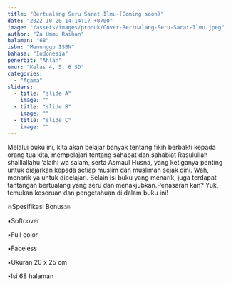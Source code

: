 ```yaml
---
title: "Bertualang Seru Sarat Ilmu-(Coming soon)"
date: "2022-10-20 14:14:17 +0700"
image: "/assets/images/produk/Cover-Bertualang-Seru-Sarat-Ilmu.jpeg"
author: "Za Ummu Raihan"
halaman: "68"
isbn: "Menunggu ISBN"
bahasa: "Indonesia"
penerbit: "Ahlan"
umur: "Kelas 4, 5, 6 SD"
categories: 
  - "Agama"
sliders: 
  - title: "slide A"
    image: ""
  - title: "slide B"
    image: ""
  - title: "slide C"
    image: ""
---
```


Melalui buku ini, kita akan belajar banyak tentang fikih berbakti kepada orang tua kita, mempelajari tentang sahabat dan sahabiat Rasulullah shalllallahu 
‘alaihi wa salam, serta Asmaul Husna, yang ketiganya penting untuk diajarkan kepada setiap muslim dan muslimah sejak dini. Wah, menarik ya untuk dipelajari. 
Selain isi buku yang menarik, juga terdapat tantangan bertualang yang seru dan menakjubkan.Penasaran kan? Yuk, temukan keseruan dan pengetahuan di dalam buku ini!



🔥Spesifikasi Bonus:🔥

▪️Softcover

▪️Full color

▪️Faceless

▪️Ukuran 20 x 25 cm

▪️Isi 68 halaman
